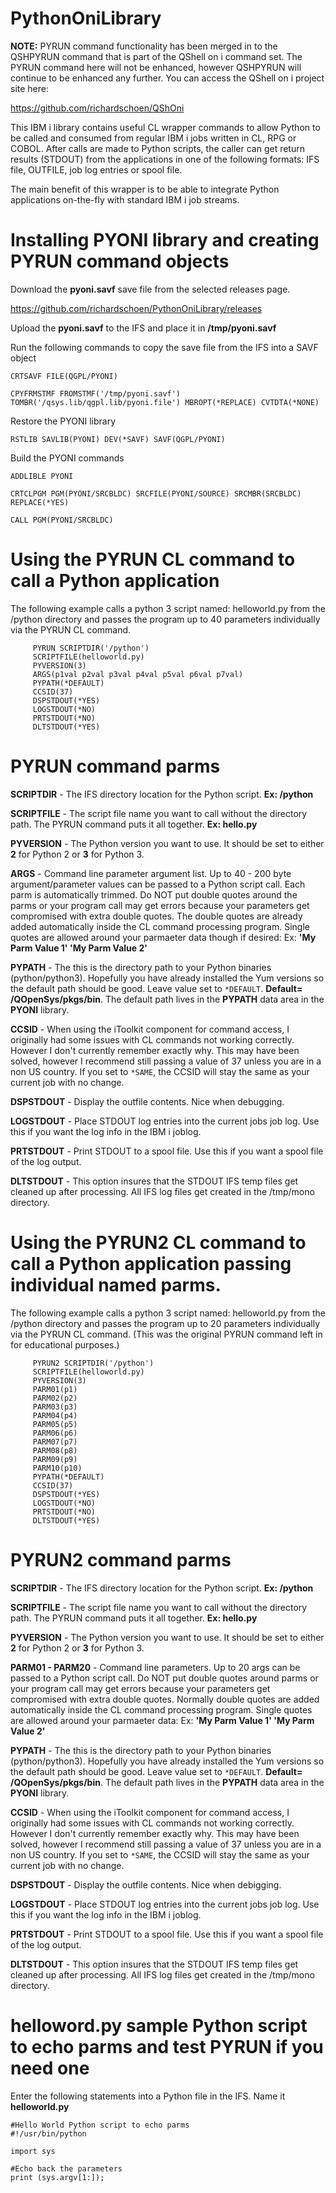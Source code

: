# PythonOniLibrary
**NOTE:** PYRUN command functionality has been merged in to the QSHPYRUN command that is part of the QShell on i command set. The PYRUN command here will not be enhanced, however QSHPYRUN will continue to be enhanced any further. You can access the QShell on i project site here:

https://github.com/richardschoen/QShOni

This IBM i library contains useful CL wrapper commands to allow Python to be called and consumed from regular IBM i jobs written in CL, RPG or COBOL. After calls are made to Python scripts, the caller can get return results (STDOUT) from the applications in one of the following formats: IFS file, OUTFILE, job log entries or spool file. 

The main benefit of this wrapper is to be able to integrate Python applications on-the-fly with standard IBM i job streams.

# Installing PYONI library and creating PYRUN command objects

Download the **pyoni.savf** save file from the selected releases page. 

https://github.com/richardschoen/PythonOniLibrary/releases

Upload the **pyoni.savf** to the IFS and place it in **/tmp/pyoni.savf**

Run the following commands to copy the save file from the IFS into a SAVF object

`CRTSAVF FILE(QGPL/PYONI)`
 
`CPYFRMSTMF FROMSTMF('/tmp/pyoni.savf') TOMBR('/qsys.lib/qgpl.lib/pyoni.file') MBROPT(*REPLACE) CVTDTA(*NONE)`

Restore the PYONI library

`RSTLIB SAVLIB(PYONI) DEV(*SAVF) SAVF(QGPL/PYONI)`

Build the PYONI commands

`ADDLIBLE PYONI`

`CRTCLPGM PGM(PYONI/SRCBLDC) SRCFILE(PYONI/SOURCE) SRCMBR(SRCBLDC) REPLACE(*YES)`

`CALL PGM(PYONI/SRCBLDC)`

# Using the PYRUN CL command to call a Python application

The following example calls a python 3 script named: helloworld.py from the /python directory and passes the program up to 40 parameters individually via the PYRUN CL command. 

 ```
      PYRUN SCRIPTDIR('/python')          
      SCRIPTFILE(helloworld.py)            
      PYVERSION(3)
      ARGS(p1val p2val p3val p4val p5val p6val p7val)                          
      PYPATH(*DEFAULT)   
      CCSID(37)          
      DSPSTDOUT(*YES)    
      LOGSTDOUT(*NO)     
      PRTSTDOUT(*NO)     
      DLTSTDOUT(*YES)   
```      

# PYRUN command parms

**SCRIPTDIR** - The IFS directory location for the Python script. **Ex: /python**

**SCRIPTFILE** - The script file name you want to call without the directory path. The PYRUN command puts it all together. **Ex: hello.py**

**PYVERSION** - The Python version you want to use. It should be set to either **2** for Python 2 or **3** for Python 3.

**ARGS** - Command line parameter argument list. Up to 40 - 200 byte argument/parameter values can be passed to a Python script call. Each parm is automatically trimmed. Do NOT put double quotes around the parms or your program call may get errors because your parameters get compromised with extra double quotes. The double quotes are already added automatically inside the CL command processing program. Single quotes are allowed around your parmaeter data though if desired:  Ex: **'My Parm Value 1' 'My Parm Value 2'**

**PYPATH** - The this is the directory path to your Python binaries (python/python3). Hopefully you have already installed the Yum versions so the default path should be good. Leave value set to `*DEFAULT`. **Default= /QOpenSys/pkgs/bin**. The default path lives in the **PYPATH** data area in the **PYONI** library.

**CCSID** - When using the iToolkit component for command access, I originally had some issues with CL commands not working correctly. However I don't currently remember exactly why. This may have been solved, however I recommend still passing a value of 37 unless you are in a non US country. If you set to `*SAME`, the CCSID will stay the same as your current job with no change.

**DSPSTDOUT** - Display the outfile contents. Nice when debugging. 

**LOGSTDOUT** - Place STDOUT log entries into the current jobs job log. Use this if you want the log info in the IBM i joblog.

**PRTSTDOUT** - Print STDOUT to a spool file. Use this if you want a spool file of the log output.

**DLTSTDOUT** - This option insures that the STDOUT IFS temp files get cleaned up after processing. All IFS log files get created in the /tmp/mono directory.

# Using the PYRUN2 CL command to call a Python application passing individual named parms. 

The following example calls a python 3 script named: helloworld.py from the /python directory and passes the program up to 20 parameters individually via the PYRUN CL command. (This was the original PYRUN command left in for educational purposes.) 

 ```
      PYRUN2 SCRIPTDIR('/python')          
      SCRIPTFILE(helloworld.py)            
      PYVERSION(3)                          
      PARM01(p1)                            
      PARM02(p2)                            
      PARM03(p3)                            
      PARM04(p4)                            
      PARM05(p5)                            
      PARM06(p6)                            
      PARM07(p7)                            
      PARM08(p8)                            
      PARM09(p9)                            
      PARM10(p10)                           
      PYPATH(*DEFAULT)   
      CCSID(37)          
      DSPSTDOUT(*YES)    
      LOGSTDOUT(*NO)     
      PRTSTDOUT(*NO)     
      DLTSTDOUT(*YES)   
```      

# PYRUN2 command parms

**SCRIPTDIR** - The IFS directory location for the Python script. **Ex: /python**

**SCRIPTFILE** - The script file name you want to call without the directory path. The PYRUN command puts it all together. **Ex: hello.py**

**PYVERSION** - The Python version you want to use. It should be set to either **2** for Python 2 or **3** for Python 3.

**PARM01 - PARM20** - Command line parameters. Up to 20 args can be passed to a Python script call. Do NOT put double quotes around parms or your program call may get errors because your parameters get compromised with extra double quotes. Normally double quotes are added automatically inside the CL command processing program. Single quotes are allowed around your parmaeter data:  Ex: **'My Parm Value 1' 'My Parm Value 2'**

**PYPATH** - The this is the directory path to your Python binaries (python/python3). Hopefully you have already installed the Yum versions so the default path should be good. Leave value set to `*DEFAULT`. **Default= /QOpenSys/pkgs/bin**. The default path lives in the **PYPATH** data area in the **PYONI** library.

**CCSID** - When using the iToolkit component for command access, I originally had some issues with CL commands not working correctly. However I don't currently remember exactly why. This may have been solved, however I recommend still passing a value of 37 unless you are in a non US country. If you set to `*SAME`, the CCSID will stay the same as your current job with no change.

**DSPSTDOUT** - Display the outfile contents. Nice when debigging. 

**LOGSTDOUT** - Place STDOUT log entries into the current jobs job log. Use this if you want the log info in the IBM i joblog.

**PRTSTDOUT** - Print STDOUT to a spool file. Use this if you want a spool file of the log output.

**DLTSTDOUT** - This option insures that the STDOUT IFS temp files get cleaned up after processing. All IFS log files get created in the /tmp/mono directory.


# helloword.py sample Python script to echo parms and test PYRUN if you need one

Enter the following statements into a Python file in the IFS. Name it **helloworld.py**

```
#Hello World Python script to echo parms
#!/usr/bin/python                                      
                                                       
import sys                                             
                                                       
#Echo back the parameters                              
print (sys.argv[1:]);                                  
```
